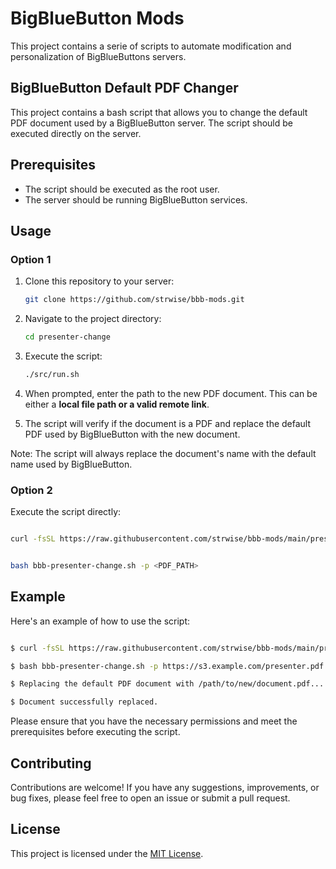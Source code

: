 # BigBlueButton Mods

This project contains a serie of scripts to automate modification and personalization of BigBlueButtons servers.

## BigBlueButton Default PDF Changer

This project contains a bash script that allows you to change the default PDF document used by a BigBlueButton server. The script should be executed directly on the server.

## Prerequisites

- The script should be executed as the root user.
- The server should be running BigBlueButton services.

## Usage

### Option 1

1. Clone this repository to your server:

   ```bash
   git clone https://github.com/strwise/bbb-mods.git
   ```

2. Navigate to the project directory:

   ```bash
   cd presenter-change
   ```

3. Execute the script:

   ```bash
   ./src/run.sh
   ```

4. When prompted, enter the path to the new PDF document. This can be either a **local file path or a valid remote link**.

5. The script will verify if the document is a PDF and replace the default PDF used by BigBlueButton with the new document.

Note: The script will always replace the document's name with the default name used by BigBlueButton.

### Option 2

Execute the script directly:

```bash

curl -fsSL https://raw.githubusercontent.com/strwise/bbb-mods/main/presenter-change/src/run.sh -o bbb-presenter-change.sh

```

```bash

bash bbb-presenter-change.sh -p <PDF_PATH>

```

## Example

Here's an example of how to use the script:

```bash

$ curl -fsSL https://raw.githubusercontent.com/strwise/bbb-mods/main/presenter-change/src/run.sh -o bbb-presenter-change.sh

$ bash bbb-presenter-change.sh -p https://s3.example.com/presenter.pdf

$ Replacing the default PDF document with /path/to/new/document.pdf...

$ Document successfully replaced.

```

Please ensure that you have the necessary permissions and meet the prerequisites before executing the script.

## Contributing

Contributions are welcome! If you have any suggestions, improvements, or bug fixes, please feel free to open an issue or submit a pull request.

## License

This project is licensed under the [MIT License](LICENSE).
```